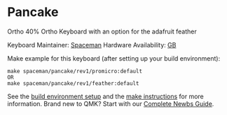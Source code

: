 # Pancake

Ortho 40% Ortho Keyboard with an option for the adafruit feather

Keyboard Maintainer: [Spaceman](https://github.com/Spaceman)
Hardware Availability: [GB](https://geekhack.org/index.php?topic=101371.0)

Make example for this keyboard (after setting up your build environment):

    make spaceman/pancake/rev1/promicro:default
    OR
    make spaceman/pancake/rev1/feather:default

See the [build environment setup](https://docs.qmk.fm/#/getting_started_build_tools) and the [make instructions](https://docs.qmk.fm/#/getting_started_make_guide) for more information. Brand new to QMK? Start with our [Complete Newbs Guide](https://docs.qmk.fm/#/newbs).
